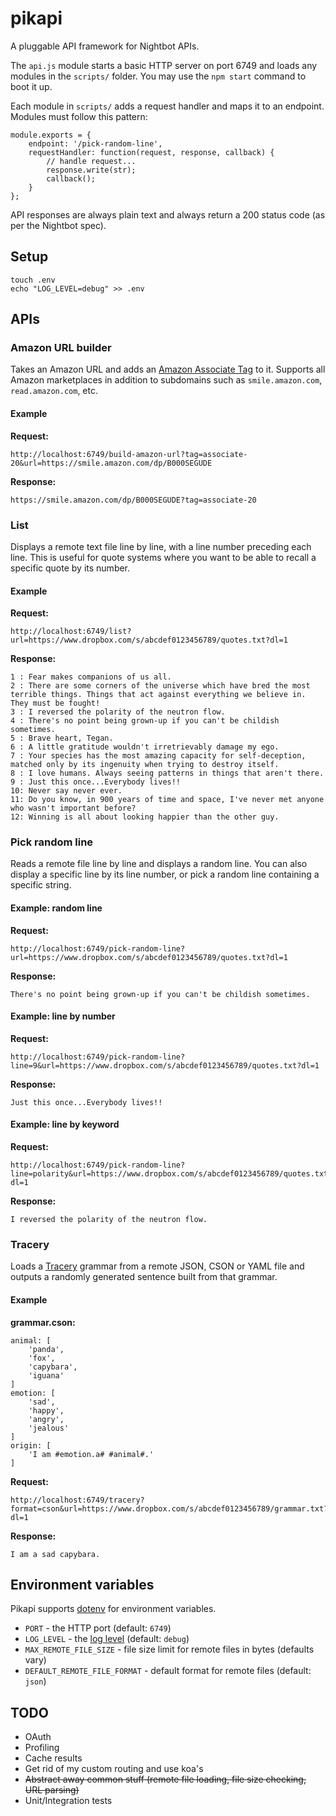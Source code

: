 # pikapi

A pluggable API framework for Nightbot APIs.

The `api.js` module starts a basic HTTP server on port 6749 and loads any modules in the `scripts/` folder. You may use the `npm start` command to boot it up.

Each module in `scripts/` adds a request handler and maps it to an endpoint. Modules must follow this pattern:

    module.exports = {
        endpoint: '/pick-random-line',
        requestHandler: function(request, response, callback) {
            // handle request...
            response.write(str);
            callback();
        }
    };

API responses are always plain text and always return a 200 status code (as per the Nightbot spec).

## Setup

```
touch .env
echo "LOG_LEVEL=debug" >> .env
```

## APIs

### Amazon URL builder

Takes an Amazon URL and adds an [Amazon Associate Tag](http://docs.aws.amazon.com/AWSECommerceService/latest/DG/becomingAssociate.html) to it. Supports all Amazon marketplaces in addition to subdomains such as `smile.amazon.com`, `read.amazon.com`, etc.

#### Example ####

**Request:**

    http://localhost:6749/build-amazon-url?tag=associate-20&url=https://smile.amazon.com/dp/B000SEGUDE

**Response:**

    https://smile.amazon.com/dp/B000SEGUDE?tag=associate-20

### List ###

Displays a remote text file line by line, with a line number preceding each line. This is useful for quote systems where you want to be able to recall a specific quote by its number.

#### Example ####

**Request:**

    http://localhost:6749/list?url=https://www.dropbox.com/s/abcdef0123456789/quotes.txt?dl=1

**Response:**

    1 : Fear makes companions of us all.
    2 : There are some corners of the universe which have bred the most terrible things. Things that act against everything we believe in. They must be fought!
    3 : I reversed the polarity of the neutron flow.
    4 : There's no point being grown-up if you can't be childish sometimes.
    5 : Brave heart, Tegan.
    6 : A little gratitude wouldn't irretrievably damage my ego.
    7 : Your species has the most amazing capacity for self-deception, matched only by its ingenuity when trying to destroy itself.
    8 : I love humans. Always seeing patterns in things that aren't there.
    9 : Just this once...Everybody lives!!
    10: Never say never ever.
    11: Do you know, in 900 years of time and space, I've never met anyone who wasn't important before?
    12: Winning is all about looking happier than the other guy.

### Pick random line ###

Reads a remote file line by line and displays a random line. You can also display a specific line by its line number, or pick a random line containing a specific string.

#### Example: random line ####

**Request:**

    http://localhost:6749/pick-random-line?url=https://www.dropbox.com/s/abcdef0123456789/quotes.txt?dl=1

**Response:**

    There's no point being grown-up if you can't be childish sometimes.

#### Example: line by number ####

**Request:**

    http://localhost:6749/pick-random-line?line=9&url=https://www.dropbox.com/s/abcdef0123456789/quotes.txt?dl=1

**Response:**

    Just this once...Everybody lives!!

#### Example: line by keyword ####

**Request:**

    http://localhost:6749/pick-random-line?line=polarity&url=https://www.dropbox.com/s/abcdef0123456789/quotes.txt?dl=1

**Response:**

    I reversed the polarity of the neutron flow.

### Tracery ###

Loads a [Tracery](https://github.com/galaxykate/tracery) grammar from a remote JSON, CSON or YAML file and outputs a randomly generated sentence built from that grammar.

#### Example ####

**grammar.cson:**

    animal: [
        'panda',
        'fox',
        'capybara',
        'iguana'
    ]
    emotion: [
        'sad',
        'happy',
        'angry',
        'jealous'
    ]
    origin: [
        'I am #emotion.a# #animal#.'
    ]

**Request:**

    http://localhost:6749/tracery?format=cson&url=https://www.dropbox.com/s/abcdef0123456789/grammar.txt?dl=1

**Response:**

    I am a sad capybara.

## Environment variables

Pikapi supports [dotenv](https://github.com/motdotla/dotenv) for environment variables.

  * `PORT` - the HTTP port (default: `6749`)
  * `LOG_LEVEL` - the [log level](https://github.com/winstonjs/winston#logging-levels) (default: `debug`)
  * `MAX_REMOTE_FILE_SIZE` - file size limit for remote files in bytes (defaults vary)
  * `DEFAULT_REMOTE_FILE_FORMAT` - default format for remote files (default: `json`)

## TODO

  * OAuth
  * Profiling
  * Cache results
  * Get rid of my custom routing and use koa's
  * ~~Abstract away common stuff (remote file loading, file size checking, URL parsing)~~
  * Unit/Integration tests
